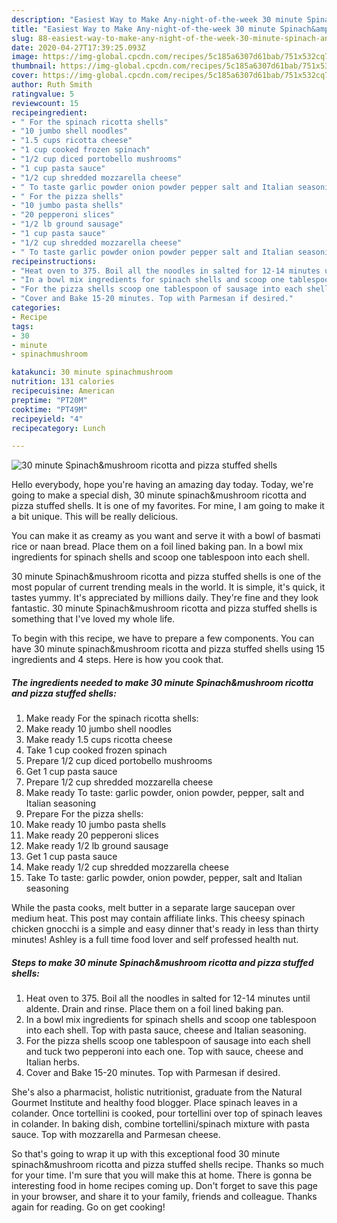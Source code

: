 ```yaml
---
description: "Easiest Way to Make Any-night-of-the-week 30 minute Spinach&amp;amp;mushroom ricotta and pizza stuffed shells"
title: "Easiest Way to Make Any-night-of-the-week 30 minute Spinach&amp;amp;mushroom ricotta and pizza stuffed shells"
slug: 88-easiest-way-to-make-any-night-of-the-week-30-minute-spinach-and-amp-mushroom-ricotta-and-pizza-stuffed-shells
date: 2020-04-27T17:39:25.093Z
image: https://img-global.cpcdn.com/recipes/5c185a6307d61bab/751x532cq70/30-minute-spinachmushroom-ricotta-and-pizza-stuffed-shells-recipe-main-photo.jpg
thumbnail: https://img-global.cpcdn.com/recipes/5c185a6307d61bab/751x532cq70/30-minute-spinachmushroom-ricotta-and-pizza-stuffed-shells-recipe-main-photo.jpg
cover: https://img-global.cpcdn.com/recipes/5c185a6307d61bab/751x532cq70/30-minute-spinachmushroom-ricotta-and-pizza-stuffed-shells-recipe-main-photo.jpg
author: Ruth Smith
ratingvalue: 5
reviewcount: 15
recipeingredient:
- " For the spinach ricotta shells"
- "10 jumbo shell noodles"
- "1.5 cups ricotta cheese"
- "1 cup cooked frozen spinach"
- "1/2 cup diced portobello mushrooms"
- "1 cup pasta sauce"
- "1/2 cup shredded mozzarella cheese"
- " To taste garlic powder onion powder pepper salt and Italian seasoning"
- " For the pizza shells"
- "10 jumbo pasta shells"
- "20 pepperoni slices"
- "1/2 lb ground sausage"
- "1 cup pasta sauce"
- "1/2 cup shredded mozzarella cheese"
- " To taste garlic powder onion powder pepper salt and Italian seasoning"
recipeinstructions:
- "Heat oven to 375. Boil all the noodles in salted for 12-14 minutes until aldente. Drain and rinse. Place them on a foil lined baking pan."
- "In a bowl mix ingredients for spinach shells and scoop one tablespoon into each shell. Top with pasta sauce, cheese and Italian seasoning."
- "For the pizza shells scoop one tablespoon of sausage into each shell and tuck two pepperoni into each one. Top with sauce, cheese and Italian herbs."
- "Cover and Bake 15-20 minutes. Top with Parmesan if desired."
categories:
- Recipe
tags:
- 30
- minute
- spinachmushroom

katakunci: 30 minute spinachmushroom 
nutrition: 131 calories
recipecuisine: American
preptime: "PT20M"
cooktime: "PT49M"
recipeyield: "4"
recipecategory: Lunch

---
```



![30 minute Spinach&amp;mushroom ricotta and pizza stuffed shells](https://img-global.cpcdn.com/recipes/5c185a6307d61bab/751x532cq70/30-minute-spinachmushroom-ricotta-and-pizza-stuffed-shells-recipe-main-photo.jpg)

Hello everybody, hope you're having an amazing day today. Today, we're going to make a special dish, 30 minute spinach&amp;mushroom ricotta and pizza stuffed shells. It is one of my favorites. For mine, I am going to make it a bit unique. This will be really delicious.

You can make it as creamy as you want and serve it with a bowl of basmati rice or naan bread. Place them on a foil lined baking pan. In a bowl mix ingredients for spinach shells and scoop one tablespoon into each shell.

30 minute Spinach&amp;mushroom ricotta and pizza stuffed shells is one of the most popular of current trending meals in the world. It is simple, it's quick, it tastes yummy. It's appreciated by millions daily. They're fine and they look fantastic. 30 minute Spinach&amp;mushroom ricotta and pizza stuffed shells is something that I've loved my whole life.


To begin with this recipe, we have to prepare a few components. You can have 30 minute spinach&amp;mushroom ricotta and pizza stuffed shells using 15 ingredients and 4 steps. Here is how you cook that.

<!--inarticleads1-->

##### The ingredients needed to make 30 minute Spinach&amp;mushroom ricotta and pizza stuffed shells:

1. Make ready  For the spinach ricotta shells:
1. Make ready 10 jumbo shell noodles
1. Make ready 1.5 cups ricotta cheese
1. Take 1 cup cooked frozen spinach
1. Prepare 1/2 cup diced portobello mushrooms
1. Get 1 cup pasta sauce
1. Prepare 1/2 cup shredded mozzarella cheese
1. Make ready  To taste: garlic powder, onion powder, pepper, salt and Italian seasoning
1. Prepare  For the pizza shells:
1. Make ready 10 jumbo pasta shells
1. Make ready 20 pepperoni slices
1. Make ready 1/2 lb ground sausage
1. Get 1 cup pasta sauce
1. Make ready 1/2 cup shredded mozzarella cheese
1. Take  To taste: garlic powder, onion powder, pepper, salt and Italian seasoning


While the pasta cooks, melt butter in a separate large saucepan over medium heat. This post may contain affiliate links. This cheesy spinach chicken gnocchi is a simple and easy dinner that&#39;s ready in less than thirty minutes! Ashley is a full time food lover and self professed health nut. 

<!--inarticleads2-->

##### Steps to make 30 minute Spinach&amp;mushroom ricotta and pizza stuffed shells:

1. Heat oven to 375. Boil all the noodles in salted for 12-14 minutes until aldente. Drain and rinse. Place them on a foil lined baking pan.
1. In a bowl mix ingredients for spinach shells and scoop one tablespoon into each shell. Top with pasta sauce, cheese and Italian seasoning.
1. For the pizza shells scoop one tablespoon of sausage into each shell and tuck two pepperoni into each one. Top with sauce, cheese and Italian herbs.
1. Cover and Bake 15-20 minutes. Top with Parmesan if desired.


She&#39;s also a pharmacist, holistic nutritionist, graduate from the Natural Gourmet Institute and healthy food blogger. Place spinach leaves in a colander. Once tortellini is cooked, pour tortellini over top of spinach leaves in colander. In baking dish, combine tortellini/spinach mixture with pasta sauce. Top with mozzarella and Parmesan cheese. 

So that's going to wrap it up with this exceptional food 30 minute spinach&amp;mushroom ricotta and pizza stuffed shells recipe. Thanks so much for your time. I'm sure that you will make this at home. There is gonna be interesting food in home recipes coming up. Don't forget to save this page in your browser, and share it to your family, friends and colleague. Thanks again for reading. Go on get cooking!
